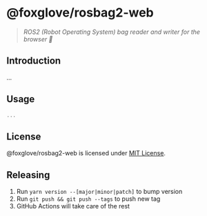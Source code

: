 # @foxglove/rosbag2-web

> _ROS2 (Robot Operating System) bag reader and writer for the browser 👜_

## Introduction

...

## Usage

```Typescript
...
```

## License

@foxglove/rosbag2-web is licensed under [MIT License](https://opensource.org/licenses/MIT).

## Releasing

1. Run `yarn version --[major|minor|patch]` to bump version
2. Run `git push && git push --tags` to push new tag
3. GitHub Actions will take care of the rest
